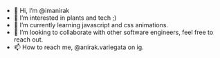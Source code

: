 - 👋 Hi, I’m @imanirak
- 👀 I’m interested in plants and tech ;)
- 🌱 I’m currently learning javascript and css animations.
- 💞️ I’m looking to collaborate with other software engineers, feel free to reach out.
- 📫 How to reach me, @anirak.variegata on ig.

<!---
imanirak/imanirak is a ✨ special ✨ repository because its `README.md` (this file) appears on your GitHub profile.
You can click the Preview link to take a look at your changes.
--->
